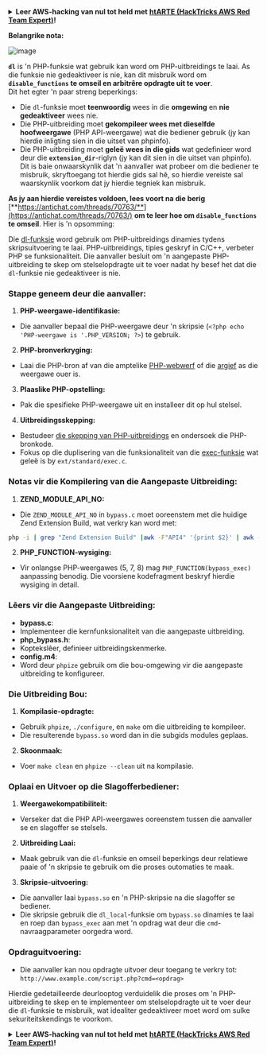 <details>

<summary><strong>Leer AWS-hacking van nul tot held met</strong> <a href="https://training.hacktricks.xyz/courses/arte"><strong>htARTE (HackTricks AWS Red Team Expert)</strong></a><strong>!</strong></summary>

Ander maniere om HackTricks te ondersteun:

* As jy wil sien dat jou **maatskappy geadverteer word in HackTricks** of **HackTricks aflaai in PDF-formaat**, kyk na die [**SUBSCRIPTION PLANS**](https://github.com/sponsors/carlospolop)!
* Kry die [**amptelike PEASS & HackTricks swag**](https://peass.creator-spring.com)
* Ontdek [**The PEASS Family**](https://opensea.io/collection/the-peass-family), ons versameling eksklusiewe [**NFTs**](https://opensea.io/collection/the-peass-family)
* **Sluit aan by die** 💬 [**Discord-groep**](https://discord.gg/hRep4RUj7f) of die [**telegram-groep**](https://t.me/peass) of **volg** ons op **Twitter** 🐦 [**@carlospolopm**](https://twitter.com/hacktricks_live)**.**
* **Deel jou hacking-truuks deur PR's in te dien by die** [**HackTricks**](https://github.com/carlospolop/hacktricks) en [**HackTricks Cloud**](https://github.com/carlospolop/hacktricks-cloud) GitHub-opslagplekke.

</details>

**Belangrike nota:**

![image](https://user-images.githubusercontent.com/84577967/174675487-a4c4ca06-194f-4725-85af-231a2f35d56c.png)

**`dl`** is 'n PHP-funksie wat gebruik kan word om PHP-uitbreidings te laai. As die funksie nie gedeaktiveer is nie, kan dit misbruik word om **`disable_functions` te omseil en arbitrêre opdragte uit te voer**.\
Dit het egter 'n paar streng beperkings:

* Die `dl`-funksie moet **teenwoordig** wees in die **omgewing** en **nie gedeaktiveer** wees nie.
* Die PHP-uitbreiding moet **gekompileer wees met dieselfde hoofweergawe** (PHP API-weergawe) wat die bediener gebruik (jy kan hierdie inligting sien in die uitset van phpinfo).
* Die PHP-uitbreiding moet **geleë wees in die gids** wat gedefinieer word deur die **`extension_dir`**-riglyn (jy kan dit sien in die uitset van phpinfo). Dit is baie onwaarskynlik dat 'n aanvaller wat probeer om die bediener te misbruik, skryftoegang tot hierdie gids sal hê, so hierdie vereiste sal waarskynlik voorkom dat jy hierdie tegniek kan misbruik.

**As jy aan hierdie vereistes voldoen, lees voort na die berig** [**https://antichat.com/threads/70763/**](https://antichat.com/threads/70763/) **om te leer hoe om `disable_functions` te omseil**. Hier is 'n opsomming:

Die [dl-funksie](http://www.php.net/manual/en/function.dl.php) word gebruik om PHP-uitbreidings dinamies tydens skripsuitvoering te laai. PHP-uitbreidings, tipies geskryf in C/C++, verbeter PHP se funksionaliteit. Die aanvaller besluit om 'n aangepaste PHP-uitbreiding te skep om stelselopdragte uit te voer nadat hy besef het dat die `dl`-funksie nie gedeaktiveer is nie.

### Stappe geneem deur die aanvaller:

1. **PHP-weergawe-identifikasie:**
- Die aanvaller bepaal die PHP-weergawe deur 'n skripsie (`<?php echo 'PHP-weergawe is '.PHP_VERSION; ?>`) te gebruik.

2. **PHP-bronverkryging:**
- Laai die PHP-bron af van die amptelike [PHP-webwerf](http://www.php.net/downloads.php) of die [argief](http://museum.php.net) as die weergawe ouer is.

3. **Plaaslike PHP-opstelling:**
- Pak die spesifieke PHP-weergawe uit en installeer dit op hul stelsel.

4. **Uitbreidingsskepping:**
- Bestudeer [die skepping van PHP-uitbreidings](http://www.php.net/manual/en/zend.creating.php) en ondersoek die PHP-bronkode.
- Fokus op die duplisering van die funksionaliteit van die [exec-funksie](http://www.php.net/manual/en/function.exec.php) wat geleë is by `ext/standard/exec.c`.

### Notas vir die Kompilering van die Aangepaste Uitbreiding:

1. **ZEND_MODULE_API_NO:**
- Die `ZEND_MODULE_API_NO` in `bypass.c` moet ooreenstem met die huidige Zend Extension Build, wat verkry kan word met:
```bash
php -i | grep "Zend Extension Build" |awk -F"API4" '{print $2}' | awk -F"," '{print $1}'
```

2. **PHP_FUNCTION-wysiging:**
- Vir onlangse PHP-weergawes (5, 7, 8) mag `PHP_FUNCTION(bypass_exec)` aanpassing benodig. Die voorsiene kodefragment beskryf hierdie wysiging in detail.

### Lêers vir die Aangepaste Uitbreiding:

- **bypass.c**:
- Implementeer die kernfunksionaliteit van die aangepaste uitbreiding.
- **php_bypass.h**:
- Koptekslêer, definieer uitbreidingskenmerke.
- **config.m4**:
- Word deur `phpize` gebruik om die bou-omgewing vir die aangepaste uitbreiding te konfigureer.

### Die Uitbreiding Bou:

1. **Kompilasie-opdragte:**
- Gebruik `phpize`, `./configure`, en `make` om die uitbreiding te kompileer.
- Die resulterende `bypass.so` word dan in die subgids modules geplaas.

2. **Skoonmaak:**
- Voer `make clean` en `phpize --clean` uit na kompilasie.

### Oplaai en Uitvoer op die Slagofferbediener:

1. **Weergawekompatibiliteit:**
- Verseker dat die PHP API-weergawes ooreenstem tussen die aanvaller se en slagoffer se stelsels.

2. **Uitbreiding Laai:**
- Maak gebruik van die `dl`-funksie en omseil beperkings deur relatiewe paaie of 'n skripsie te gebruik om die proses outomaties te maak.

3. **Skripsie-uitvoering:**
- Die aanvaller laai `bypass.so` en 'n PHP-skripsie na die slagoffer se bediener.
- Die skripsie gebruik die `dl_local`-funksie om `bypass.so` dinamies te laai en roep dan `bypass_exec` aan met 'n opdrag wat deur die `cmd`-navraagparameter oorgedra word.

### Opdraguitvoering:

- Die aanvaller kan nou opdragte uitvoer deur toegang te verkry tot: `http://www.example.com/script.php?cmd=<opdrag>`


Hierdie gedetailleerde deurlooptog verduidelik die proses om 'n PHP-uitbreiding te skep en te implementeer om stelselopdragte uit te voer deur die `dl`-funksie te misbruik, wat idealiter gedeaktiveer moet word om sulke sekuriteitskendings te voorkom.


<details>

<summary><strong>Leer AWS-hacking van nul tot held met</strong> <a href="https://training.hacktricks.xyz/courses/arte"><strong>htARTE (HackTricks AWS Red Team Expert)</strong></a><strong>!</strong></summary>

Ander maniere om HackTricks te ondersteun:

* As jy wil sien dat jou **maatskappy geadverteer word in HackTricks** of **HackTricks aflaai in PDF-formaat**, kyk na die [**SUBSCRIPTION PLANS**](https://github.com/sponsors/carlospolop)!
* Kry die [**amptelike PEASS & HackTricks swag**](https://peass.creator-spring.com)
* Ontdek [**The PEASS Family**](https://opensea.io/collection/the-peass-family), ons versameling eksklusiewe [**NFTs**](https://opensea.io/collection/the-peass-family)
* **Sluit aan by die** 💬 [**Discord-groep**](https://discord.gg/hRep4RUj7f) of die [**telegram-groep**](https://t.me/peass) of **volg** ons op **Twitter** 🐦 [**@carlospolopm**](https://twitter.com/hacktricks_live)**.**
* **Deel jou hacking-truuks deur PR's in te dien by die** [**HackTricks**](https://github.com/carlospolop/hacktricks) en [**HackTricks Cloud**](https://github.com/carlospolop/hacktricks-cloud) GitHub-opslag
